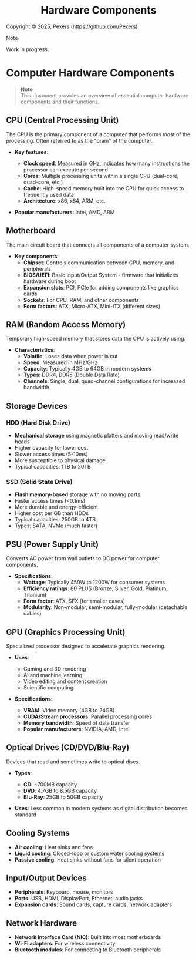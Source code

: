 <h1 align='center'>Hardware Components</h1>

Copyright &copy; 2025, Pexers (https://github.com/Pexers)

> [!NOTE]
> Work in progress.

# Computer Hardware Components

> **Note**  
> This document provides an overview of essential computer hardware components and their functions.

## CPU (Central Processing Unit)
The CPU is the primary component of a computer that performs most of the processing. Often referred to as the "brain" of the computer.

- **Key features**:
  - **Clock speed**: Measured in GHz, indicates how many instructions the processor can execute per second
  - **Cores**: Multiple processing units within a single CPU (dual-core, quad-core, etc.)
  - **Cache**: High-speed memory built into the CPU for quick access to frequently used data
  - **Architecture**: x86, x64, ARM, etc.

- **Popular manufacturers**: Intel, AMD, ARM

## Motherboard
The main circuit board that connects all components of a computer system.

- **Key components**:
  - **Chipset**: Controls communication between CPU, memory, and peripherals
  - **BIOS/UEFI**: Basic Input/Output System - firmware that initializes hardware during boot
  - **Expansion slots**: PCI, PCIe for adding components like graphics cards
  - **Sockets**: For CPU, RAM, and other components
  - **Form factors**: ATX, Micro-ATX, Mini-ITX (different sizes)

## RAM (Random Access Memory)
Temporary high-speed memory that stores data the CPU is actively using.

- **Characteristics**:
  - **Volatile**: Loses data when power is cut
  - **Speed**: Measured in MHz/GHz
  - **Capacity**: Typically 4GB to 64GB in modern systems
  - **Types**: DDR4, DDR5 (Double Data Rate)
  - **Channels**: Single, dual, quad-channel configurations for increased bandwidth

## Storage Devices
### HDD (Hard Disk Drive)
- **Mechanical storage** using magnetic platters and moving read/write heads
- Higher capacity for lower cost
- Slower access times (5-10ms)
- More susceptible to physical damage
- Typical capacities: 1TB to 20TB

### SSD (Solid State Drive)
- **Flash memory-based** storage with no moving parts
- Faster access times (<0.1ms)
- More durable and energy-efficient
- Higher cost per GB than HDDs
- Typical capacities: 250GB to 4TB
- Types: SATA, NVMe (much faster)

## PSU (Power Supply Unit)
Converts AC power from wall outlets to DC power for computer components.

- **Specifications**:
  - **Wattage**: Typically 450W to 1200W for consumer systems
  - **Efficiency ratings**: 80 PLUS (Bronze, Silver, Gold, Platinum, Titanium)
  - **Form factor**: ATX, SFX (for smaller cases)
  - **Modularity**: Non-modular, semi-modular, fully-modular (detachable cables)

## GPU (Graphics Processing Unit)
Specialized processor designed to accelerate graphics rendering.

- **Uses**:
  - Gaming and 3D rendering
  - AI and machine learning
  - Video editing and content creation
  - Scientific computing

- **Specifications**:
  - **VRAM**: Video memory (4GB to 24GB)
  - **CUDA/Stream processors**: Parallel processing cores
  - **Memory bandwidth**: Speed of data transfer
  - **Popular manufacturers**: NVIDIA, AMD, Intel

## Optical Drives (CD/DVD/Blu-Ray)
Devices that read and sometimes write to optical discs.

- **Types**:
  - **CD**: ~700MB capacity
  - **DVD**: 4.7GB to 8.5GB capacity
  - **Blu-Ray**: 25GB to 50GB capacity

- **Uses**: Less common in modern systems as digital distribution becomes standard

## Cooling Systems
- **Air cooling**: Heat sinks and fans
- **Liquid cooling**: Closed-loop or custom water cooling systems
- **Passive cooling**: Heat sinks without fans for silent operation

## Input/Output Devices
- **Peripherals**: Keyboard, mouse, monitors
- **Ports**: USB, HDMI, DisplayPort, Ethernet, audio jacks
- **Expansion cards**: Sound cards, capture cards, network adapters

## Network Hardware
- **Network Interface Card (NIC)**: Built into most motherboards
- **Wi-Fi adapters**: For wireless connectivity
- **Bluetooth modules**: For connecting to Bluetooth peripherals